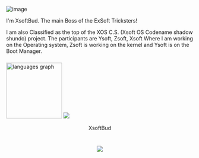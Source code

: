 ![image](https://github.com/XsoftBud/XsoftBud/assets/127049334/059d1851-df96-40d3-98cc-82435e09d259)


<p align="left">I'm XsoftBud. The main Boss of the ExSoft Tricksters!</p>

I am also Classified as the top of the XOS C.S. (Xsoft OS Codename shadow shundo) 
project. The participants are Ysoft, Zsoft, Xsoft Where I am working on the Operating system, Zsoft is working on the kernel and Ysoft is on the Boot Manager.


###


  <img src="https://github-readme-stats.vercel.app/api/top-langs?username=XsoftBud&locale=en&hide_title=false&layout=compact&card_width=320&langs_count=5&theme=dracula&hide_border=false&order=2" height="150" alt="languages graph"  />
  <img src="https://streak-  />
  
</div>

###

<p align="center">XsoftBud</p>

###

<br clear="both">

<div align="center">
  <img src="https://profile-counter.glitch.me/XsoftBud/count.svg?"  />
</div>

###

<br clear="both">



###
